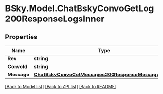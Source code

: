 # BSky.Model.ChatBskyConvoGetLog200ResponseLogsInner

## Properties

Name | Type | Description | Notes
------------ | ------------- | ------------- | -------------
**Rev** | **string** |  | 
**ConvoId** | **string** |  | 
**Message** | [**ChatBskyConvoGetMessages200ResponseMessagesInner**](ChatBskyConvoGetMessages200ResponseMessagesInner.md) |  | 

[[Back to Model list]](../README.md#documentation-for-models) [[Back to API list]](../README.md#documentation-for-api-endpoints) [[Back to README]](../README.md)

